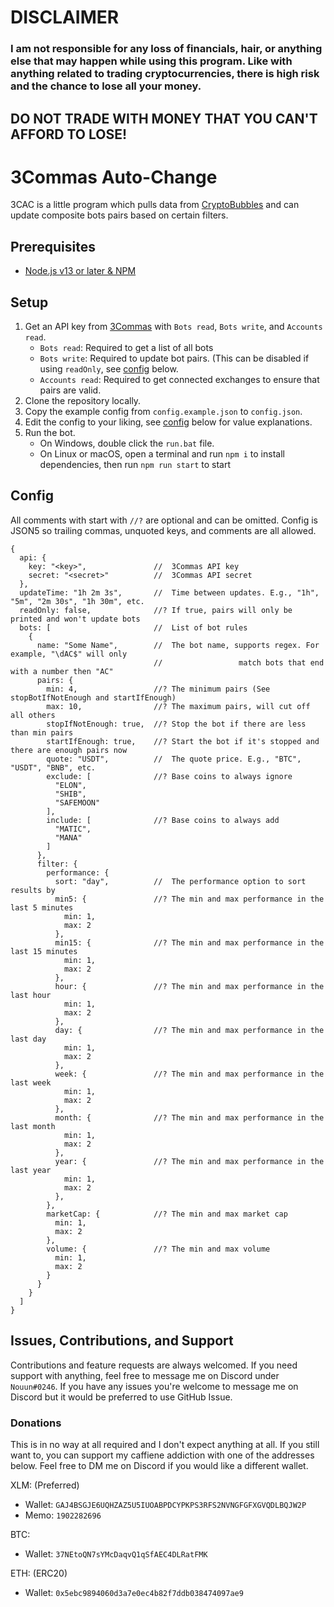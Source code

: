 # DISCLAIMER

### I am not responsible for any loss of financials, hair, or anything else that may happen while using this program. Like with anything related to trading cryptocurrencies, there is high risk and the chance to lose all your money.
## DO NOT TRADE WITH MONEY THAT YOU CAN'T AFFORD TO LOSE!

# 3Commas Auto-Change

3CAC is a little program which pulls data from [CryptoBubbles](https://cryptobubbles.net) and can update composite bots pairs based on certain filters.

## Prerequisites

- [Node.js v13 or later & NPM](https://docs.npmjs.com/downloading-and-installing-node-js-and-npm)

## Setup

1) Get an API key from [3Commas](https://3commas.io/api_access_tokens/new) with `Bots read`, `Bots write`, and `Accounts read`.
    - `Bots read`: Required to get a list of all bots
    - `Bots write`: Required to update bot pairs. (This can be disabled if using `readOnly`, see [config](#config) below.
    - `Accounts read`: Required to get connected exchanges to ensure that pairs are valid.
2) Clone the repository locally.
3) Copy the example config from `config.example.json` to `config.json`.
4) Edit the config to your liking, see [config](#config) below for value explanations.
5) Run the bot.
    - On Windows, double click the `run.bat` file.
    - On Linux or macOS, open a terminal and run `npm i` to install dependencies, then run `npm run start` to start

## Config

All comments with start with `//?` are optional and can be omitted.
Config is JSON5 so trailing commas, unquoted keys, and comments are all allowed.

```json5
{
  api: {
    key: "<key>",               //  3Commas API key
    secret: "<secret>"          //  3Commas API secret
  },
  updateTime: "1h 2m 3s",       //  Time between updates. E.g., "1h", "5m", "2m 30s", "1h 30m", etc.
  readOnly: false,              //? If true, pairs will only be printed and won't update bots
  bots: [                       //  List of bot rules
    {
      name: "Some Name",        //  The bot name, supports regex. For example, "\dAC$" will only
                                //                 match bots that end with a number then "AC"
      pairs: {
        min: 4,                 //? The minimum pairs (See stopBotIfNotEnough and startIfEnough)
        max: 10,                //? The maximum pairs, will cut off all others
        stopIfNotEnough: true,  //? Stop the bot if there are less than min pairs
        startIfEnough: true,    //? Start the bot if it's stopped and there are enough pairs now
        quote: "USDT",          //  The quote price. E.g., "BTC", "USDT", "BNB", etc.
        exclude: [              //? Base coins to always ignore
          "ELON",
          "SHIB",
          "SAFEMOON"
        ],
        include: [              //? Base coins to always add
          "MATIC",
          "MANA"
        ]
      },
      filter: {
        performance: {
          sort: "day",          //  The performance option to sort results by
          min5: {               //? The min and max performance in the last 5 minutes
            min: 1,
            max: 2
          },
          min15: {              //? The min and max performance in the last 15 minutes
            min: 1,
            max: 2
          },
          hour: {               //? The min and max performance in the last hour
            min: 1,
            max: 2
          },
          day: {                //? The min and max performance in the last day
            min: 1,
            max: 2
          },
          week: {               //? The min and max performance in the last week
            min: 1,
            max: 2
          },
          month: {              //? The min and max performance in the last month
            min: 1,
            max: 2
          },
          year: {               //? The min and max performance in the last year
            min: 1,
            max: 2
          },
        },
        marketCap: {            //? The min and max market cap
          min: 1,
          max: 2
        },
        volume: {               //? The min and max volume
          min: 1,
          max: 2
        }
      }
    }
  ]
}
```

## Issues, Contributions, and Support

Contributions and feature requests are always welcomed.
If you need support with anything, feel free to message me on Discord under `Nouun#0246`.
If you have any issues you're welcome to message me on Discord but it would be preferred to use GitHub Issue.

### Donations

This is in no way at all required and I don't expect anything at all.
If you still want to, you can support my caffiene addiction with one of the addresses below.
Feel free to DM me on Discord if you would like a different wallet.

XLM: (Preferred)
  - Wallet: `GAJ4BSGJE6UQHZAZ5U5IUOABPDCYPKPS3RFS2NVNGFGFXGVQDLBQJW2P`
  - Memo: `1902282696`

BTC:
  - Wallet: `37NEtoQN7sYMcDaqvQ1qSfAEC4DLRatFMK`

ETH: (ERC20)
  - Wallet: `0x5ebc9894060d3a7e0ec4b82f7ddb038474097ae9`

